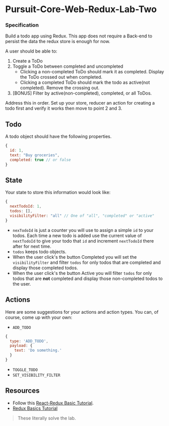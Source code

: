 # Pursuit-Core-Web-Redux-Lab-Two


### Specification
Build a todo app using Redux. This app does not require a Back-end to persist the data the redux store is enough for now. 

A user should be able to:

1. Create a ToDo
2. Toggle a ToDo between completed and uncompleted
    - Clicking a non-completed ToDo should mark it as completed. Display the ToDo crossed out when completed.
    - Clicking a completed ToDo should mark the todo as active(not completed). Remove the crossing out.
3. [BONUS] Filter by active(non-completed), completed, or all ToDos.

Address this in order. Set up your store, reducer an action for creating a todo first and verify it works then move to point 2 and 3.

## Todo
A todo object should have the following properties.
```js
{
  id: 1,
  text: "Buy groceries",
  completed: true // or false
}
```

## State
Your state to store this information would look like:
```js
{
  nextTodoId: 1,
  todos: [],
  visibilityFilter: "all" // One of "all", "completed" or "active"
}
```

* `nexTodoId` is just a counter you will use to assign a simple `id` to your todos. Each time a new todo is added use the current value of `nextTodoId` to give your todo that `id` and increment `nextTodoId` there after for next time.
* `todos` keeps todo objects. 
* When the user click's the button Completed you will set the `visibilityFilter` and filter `todos` for only todos that are completed and display those completed todos.
* When the user click's the button Active you will filter `todos` for only todos that are **not** completed and display those non-completed todos to the user.

## Actions
Here are some suggestions for your actions and action types. You can, of course, come up with your own:
* `ADD_TODO`

```js
{
  type: 'ADD_TODO',
  payload: {
    text: 'Do something.'  
  }
}
```

* `TOGGLE_TODO`
* `SET_VISIBILITY_FILTER` 


## Resources
* Follow this [React-Redux Basic Tutorial](https://react-redux.js.org/introduction/basic-tutorial). 
* [Redux Basics Tutorial](https://redux.js.org/basics/basic-tutorial)
>These literally solve the lab.
